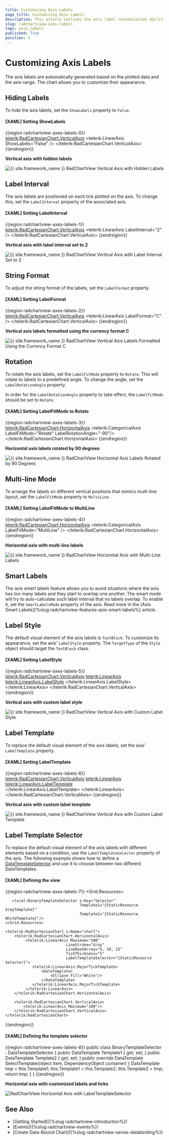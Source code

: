 ```yaml
---
title: Customizing Axis Labels
page_title: Customizing Axis Labels
description: This article outlines the axis label customization abilities in the RadChartView suite.
slug: radchartview-axes-labels
tags: axis,labels
published: True
position: 3
---
```


# Customizing Axis Labels

The axis labels are automatically generated based on the plotted data and the axis range. The chart allows you to customize their appearance.

## Hiding Labels 

To hide the axis labels, set the `ShowLabels` property to `False`.

#### __[XAML] Setting ShowLabels__
{{region radchartview-axes-labels-0}}
	<telerik:RadCartesianChart.VerticalAxis>
		<telerik:LinearAxis ShowLabels="False" />
	</telerik:RadCartesianChart.VerticalAxis>
{{endregion}}

__Vertical axis with hidden labels__  

![{{ site.framework_name }} RadChartView Vertical Axis with Hidden Labels](images/radchartview-axes-labels-0.png)

## Label Interval

The axis labels are positioned on each tick plotted on the axis. To change this, set the `LabelInterval` property of the associated axis.

#### __[XAML] Setting LabelInterval__
{{region radchartview-axes-labels-1}}
	<telerik:RadCartesianChart.VerticalAxis>
		<telerik:LinearAxis LabelInterval="2" />
	</telerik:RadCartesianChart.VerticalAxis>
{{endregion}}

__Vertical axis with label interval set to 2__  

![{{ site.framework_name }} RadChartView Vertical Axis with Label Interval Set to 2](images/radchartview-axes-labels-1.png)

## String Format 

To adjust the string format of the labels, set the `LabelFormat` property.

#### __[XAML] Setting LabelFormat__
{{region radchartview-axes-labels-2}}
	<telerik:RadCartesianChart.VerticalAxis>
		<telerik:LinearAxis LabelFormat="C" />
	</telerik:RadCartesianChart.VerticalAxis>
{{endregion}}

__Vertical axis labels formatted using the currency format C__  

![{{ site.framework_name }} RadChartView Vertical Axis Labels Formatted Using the Currency Format C](images/radchartview-axes-labels-2.png)

## Rotation

To rotate the axis labels, set the `LabelFitMode` property to `Rotate`. This will rotate to labels to a predefined angle. To change the angle, set the `LabelRotationAngle` property. 

In order for the `LabelRotationAngle` property to take effect, the `LabelFitMode` should be set to `Rotate`.

#### __[XAML] Setting LabelFitMode to Rotate__
{{region radchartview-axes-labels-3}}
	<telerik:RadCartesianChart.HorizontalAxis>
		<telerik:CategoricalAxis LabelFitMode="Rotate" LabelRotationAngle="-90"/>
	</telerik:RadCartesianChart.HorizontalAxis>
{{endregion}}

__Horizontal axis labels rotated by 90 degrees__  

![{{ site.framework_name }} RadChartView Horizontal Axis Labels Rotated by 90 Degrees](images/radchartview-axes-labels-3.png)

## Multi-line Mode

To arrange the labels on different vertical positions that mimics multi-line layout, set the `LabelFitMode` property to `MultiLine`. 

#### __[XAML] Setting LabelFitMode to MultiLine__
{{region radchartview-axes-labels-4}}
	<telerik:RadCartesianChart.HorizontalAxis>
		<telerik:CategoricalAxis LabelFitMode="MultiLine" />
	</telerik:RadCartesianChart.HorizontalAxis>
{{endregion}}

__Horizontal axis with multi-line labels__  

![{{ site.framework_name }} RadChartView Horizontal Axis with Multi-Line Labels](images/radchartview-axes-labels-4.png)

## Smart Labels

The axis smart labels feature allows you to avoid situations where the axis has too many labels and they start to overlap one another. The smart mode will try to auto-calculate such label interval that no labels overlap. To enable it, set the `SmartLabelsMode` property of the axis. Read more in the [Axis Smart Labels]{%slug radchartview-features-axis-smart-labels%} article.

## Label Style

The default visual element of the axis labels is `TextBlock`. To customize its appearance, set the axis' `LabelStyle` property. The `TargetType` of the `Style` object should target the `TextBlock` class.

#### __[XAML] Setting LabelStyle__
{{region radchartview-axes-labels-5}}
	<telerik:RadCartesianChart.VerticalAxis>
		<telerik:LinearAxis>
			<telerik:LinearAxis.LabelStyle>
				<Style TargetType="TextBlock">
					<Setter Property="Foreground" Value="White" />
					<Setter Property="Background" Value="Black" />
					<Setter Property="Padding" Value="4" />
					<Setter Property="Margin" Value="0 0 5 0" />
				</Style>
			</telerik:LinearAxis.LabelStyle>
		</telerik:LinearAxis>
	</telerik:RadCartesianChart.VerticalAxis>
{{endregion}}

__Vertical axis with custom label style__  

![{{ site.framework_name }} RadChartView Vertical Axis with Custom Label Style](images/radchartview-axes-labels-5.png)

## Label Template

To replace the default visual element of the axis labels, set the axis' `LabelTemplate` property.

#### __[XAML] Setting LabelTemplate__
{{region radchartview-axes-labels-6}}
	<telerik:RadCartesianChart.VerticalAxis>
		<telerik:LinearAxis>
			<telerik:LinearAxis.LabelTemplate>
				<DataTemplate>
					<Border BorderBrush="Black" BorderThickness="1" Background="Bisque" Margin="0 0 5 0">                               
						<TextBlock Padding="4" Text="{Binding}"/>
					</Border>
				</DataTemplate>
			</telerik:LinearAxis.LabelTemplate>
		</telerik:LinearAxis>
	</telerik:RadCartesianChart.VerticalAxis>
{{endregion}}

__Vertical axis with custom label template__  

![{{ site.framework_name }} RadChartView Vertical Axis with Custom Label Template](images/radchartview-axes-labels-6.png)

## Label Template Selector

To replace the default visual element of the axis labels with different elements based on a condition, use the `LabelTemplateSelector` property of the axis. The following example shows how to define a [DataTemplateSelector](https://docs.microsoft.com/en-us/dotnet/api/system.windows.controls.datatemplateselector?view=windowsdesktop-6.0) and use it to choose between two different DataTemplates.

#### __[XAML] Defining the view__
{{region radchartview-axes-labels-7}}
	<Grid.Resources>
	   <DataTemplate x:Key="GrayTemplate">
	       <Border BorderThickness="2"
	               BorderBrush="Gray">
	           <TextBlock Text="{Binding}"/>
	       </Border>
	   </DataTemplate>
	   <DataTemplate x:Key="WhiteTemplate">
	       <Border BorderThickness="2"
	               BorderBrush="White">
	           <TextBlock Text="{Binding}"/>
	       </Border>
	   </DataTemplate>
	
	   <local:BinaryTemplateSelector x:Key="Selector"
	                                 Template1="{StaticResource GrayTemplate}"
	                                 Template2="{StaticResource WhiteTemplate}"/>
	</Grid.Resources>
	
	<telerik:RadCartesianChart x:Name="chart">
	    <telerik:RadCartesianChart.HorizontalAxis>
	         <telerik:LinearAxis Maximum="100"
	                           LineStroke="Gray"
	                           LineDashArray="5, 10, 15"
	                           TickThickness="5"
	                           LabelTemplateSelector="{StaticResource Selector}">
	            <telerik:LinearAxis.MajorTickTemplate>
	                <DataTemplate>
	                    <Ellipse Fill="White"/>
	                </DataTemplate>
	            </telerik:LinearAxis.MajorTickTemplate>
	         </telerik:LinearAxis>
	    </telerik:RadCartesianChart.HorizontalAxis>
	
	    <telerik:RadCartesianChart.VerticalAxis>
	        <telerik:LinearAxis Maximum="100"/>
	    </telerik:RadCartesianChart.VerticalAxis>
	</telerik:RadCartesianChart>
{{endregion}}

#### __[XAML] Defining the template selector__
{{region radchartview-axes-labels-8}}
	public class BinaryTemplateSelector : DataTemplateSelector
	{
	    public DataTemplate Template1
	    {
	        get;
	        set;
	    }
	    public DataTemplate Template2
	    {
	        get;
	        set;
	    }
	    public override DataTemplate SelectTemplate(object item, DependencyObject container)
	    {
	        DataTemplate tmp = this.Template1;
	        this.Template1 = this.Template2;
	        this.Template2 = tmp;
	        return tmp;
	    }
	}
{{endregion}}

__Horizontal axis with customized labels and ticks__  

![RadChartView Horizontal Axis with LabelTemplateSelector](images/radchartview-chart_axes_axisconfig.png)

## See Also
* [Getting Started]({%slug radchartview-introduction%})
* [Events]({%slug radchartview-events%})
* [Create Data-Bound Chart]({%slug radchartview-series-databinding%})
